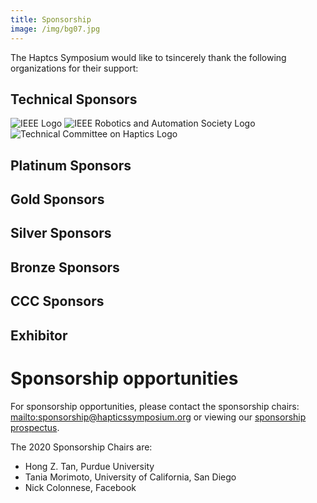 ```yaml
---
title: Sponsorship
image: /img/bg07.jpg
---
```

The Haptcs Symposium would like to tsincerely thank the following organizations for their support: 

## Technical Sponsors

![IEEE Logo](/img/ieee_logo.png "IEEE") ![IEEE Robotics and Automation Society Logo](/img/ieee_ras_logo.png "IEEE Robotics and Automation Society") ![Technical Committee on Haptics Logo](/img/tch_logo.png "Technical Committee on Haptics")

## Platinum Sponsors


## Gold Sponsors

## Silver Sponsors

## Bronze Sponsors

## CCC Sponsors

## Exhibitor



# Sponsorship opportunities

For sponsorship opportunities, please contact the sponsorship chairs: <mailto:sponsorship@hapticssymposium.org> or viewing our [sponsorship prospectus](https://hapticssymposium.org/haptics2020/files/IEEEHS2020SponsorshipProspectus.pdf).

The 2020 Sponsorship Chairs are:

* Hong Z. Tan, Purdue University
* Tania Morimoto, University of California, San Diego
* Nick Colonnese, Facebook

